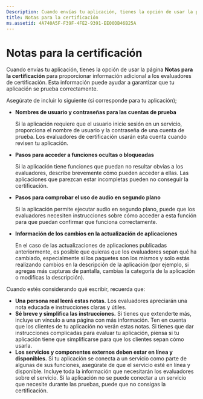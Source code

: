 ```yaml
---
Description: Cuando envías tu aplicación, tienes la opción de usar la página Notas para la certificación para proporcionar información adicional a los evaluadores de certificación. Esta información puede ayudarte a garantizar que tu aplicación se prueba correctamente.
title: Notas para la certificación
ms.assetid: 4A740A5F-F39F-4FE2-9391-EE00DB46B25A
---
```


# Notas para la certificación


Cuando envías tu aplicación, tienes la opción de usar la página **Notas para la certificación** para proporcionar información adicional a los evaluadores de certificación. Esta información puede ayudar a garantizar que tu aplicación se prueba correctamente.

Asegúrate de incluir lo siguiente (si corresponde para tu aplicación);

-   **Nombres de usuario y contraseñas para las cuentas de prueba**

    Si la aplicación requiere que el usuario inicie sesión en un servicio, proporciona el nombre de usuario y la contraseña de una cuenta de prueba. Los evaluadores de certificación usarán esta cuenta cuando revisen tu aplicación.

-   **Pasos para acceder a funciones ocultas o bloqueadas**

    Si la aplicación tiene funciones que puedan no resultar obvias a los evaluadores, describe brevemente cómo pueden acceder a ellas. Las aplicaciones que parezcan estar incompletas pueden no conseguir la certificación.

-   **Pasos para comprobar el uso de audio en segundo plano**

    Si la aplicación permite ejecutar audio en segundo plano, puede que los evaluadores necesiten instrucciones sobre cómo acceder a esta función para que puedan confirmar que funciona correctamente.

-   **Información de los cambios en la actualización de aplicaciones**

    En el caso de las actualizaciones de aplicaciones publicadas anteriormente, es posible que quieras que los evaluadores sepan qué ha cambiado, especialmente si los paquetes son los mismos y solo estás realizando cambios en la descripción de la aplicación (por ejemplo, si agregas más capturas de pantalla, cambias la categoría de la aplicación o modificas la descripción).

Cuando estés considerando qué escribir, recuerda que:

-   **Una persona real leerá estas notas.** Los evaluadores apreciarán una nota educada e instrucciones claras y útiles.
-   **Sé breve y simplifica las instrucciones.** Si tienes que extenderte más, incluye un vínculo a una página con más información. Ten en cuenta que los clientes de tu aplicación no verán estas notas. Si tienes que dar instrucciones complicadas para evaluar tu aplicación, piensa si tu aplicación tiene que simplificarse para que los clientes sepan cómo usarla.
-   **Los servicios y componentes externos deben estar en línea y disponibles.** Si tu aplicación se conecta a un servicio como parte de algunas de sus funciones, asegúrate de que el servicio esté en línea y disponible. Incluye toda la información que necesitarán los evaluadores sobre el servicio. Si la aplicación no se puede conectar a un servicio que necesite durante las pruebas, puede que no consigas la certificación.

 

 






<!--HONumber=Mar16_HO1-->


